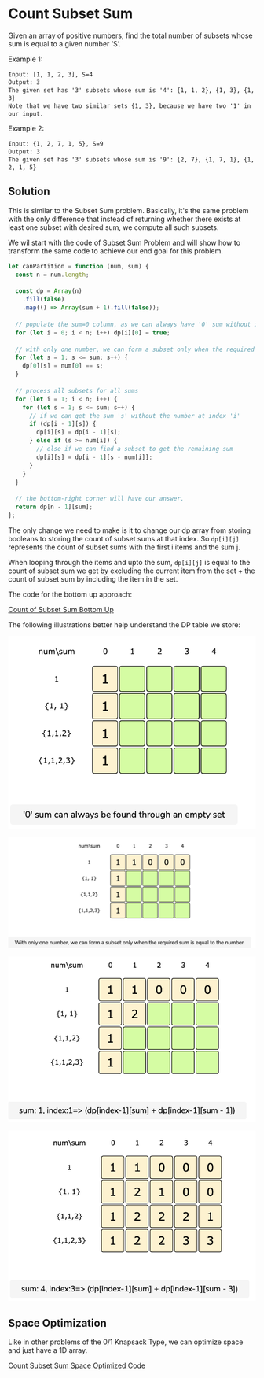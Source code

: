 # Count Subset Sum

Given an array of positive numbers, find the total number of subsets whose sum is equal to a given number ‘S’.

Example 1:

```text
Input: [1, 1, 2, 3], S=4
Output: 3
The given set has '3' subsets whose sum is '4': {1, 1, 2}, {1, 3}, {1, 3}
Note that we have two similar sets {1, 3}, because we have two '1' in our input.
```

Example 2:

```text
Input: {1, 2, 7, 1, 5}, S=9
Output: 3
The given set has '3' subsets whose sum is '9': {2, 7}, {1, 7, 1}, {1, 2, 1, 5}
```

## Solution

This is similar to the Subset Sum problem. Basically, it's the same problem with the only difference that instead of returning whether there exists at least one subset with desired sum, we compute all such subsets.

We wil start with the code of Subset Sum Problem and will show how to transform the same code to achieve our end goal for this problem.

```javascript
let canPartition = function (num, sum) {
  const n = num.length;

  const dp = Array(n)
    .fill(false)
    .map(() => Array(sum + 1).fill(false));

  // populate the sum=0 column, as we can always have '0' sum without including any element
  for (let i = 0; i < n; i++) dp[i][0] = true;

  // with only one number, we can form a subset only when the required sum is equal to its value
  for (let s = 1; s <= sum; s++) {
    dp[0][s] = num[0] == s;
  }

  // process all subsets for all sums
  for (let i = 1; i < n; i++) {
    for (let s = 1; s <= sum; s++) {
      // if we can get the sum 's' without the number at index 'i'
      if (dp[i - 1][s]) {
        dp[i][s] = dp[i - 1][s];
      } else if (s >= num[i]) {
        // else if we can find a subset to get the remaining sum
        dp[i][s] = dp[i - 1][s - num[i]];
      }
    }
  }

  // the bottom-right corner will have our answer.
  return dp[n - 1][sum];
};
```

The only change we need to make is it to change our dp array from storing booleans to storing the count of subset sums at that index. So `dp[i][j]` represents the count of subset sums with the first i items and the sum j.

When looping through the items and upto the sum, `dp[i][j]` is equal to the count of subset sum we get by excluding the current item from the set + the count of subset sum by including the item in the set.

The code for the bottom up approach:

[Count of Subset Sum Bottom Up](https://github.com/vedantb/DP-Interviews/tree/746642c4896349114c442abf9ed439d6490a8193/Count-Subset-Sum/count-subset-sum.js)

The following illustrations better help understand the DP table we store:

![Count Subset Sum 1](../.gitbook/assets/count-subset-sum1.png)

![Count Subset Sum 2](../.gitbook/assets/count-subset-sum2.png)

![Count Subset Sum 3](../.gitbook/assets/count-subset-sum3.png)

![Count Subset Sum 4](../.gitbook/assets/count-subset-sum4.png)

## Space Optimization

Like in other problems of the 0/1 Knapsack Type, we can optimize space and just have a 1D array.

[Count Subset Sum Space Optimized Code](https://github.com/vedantb/DP-Interviews/tree/746642c4896349114c442abf9ed439d6490a8193/Count-Subset-Sum/count-subset-sum-optimized.js)


